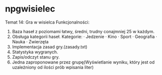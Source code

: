 # npgwisielec

Temat 14: Gra w wisielca
Funkcjonalności:
1) Baza haseł z poziomami łatwy, średni, trudny conajmniej 25 w każdym.
2) Obsługa kategorii haseł.
Kategorie:
·       Jedzenie
·       Kino
·       Sport
·       Geografia
·       Nauka
·       Zwierzęta
3) Implementacja zasad gry.(zasady.txt)
4) Statystyka wygranych.
5) Zapis/odczyt stanu gry.
6) Jedna zaproponowane przez grupę(Wyświetlanie wyniku, który jest od uzależniony od ilości prób wpisania liter)
